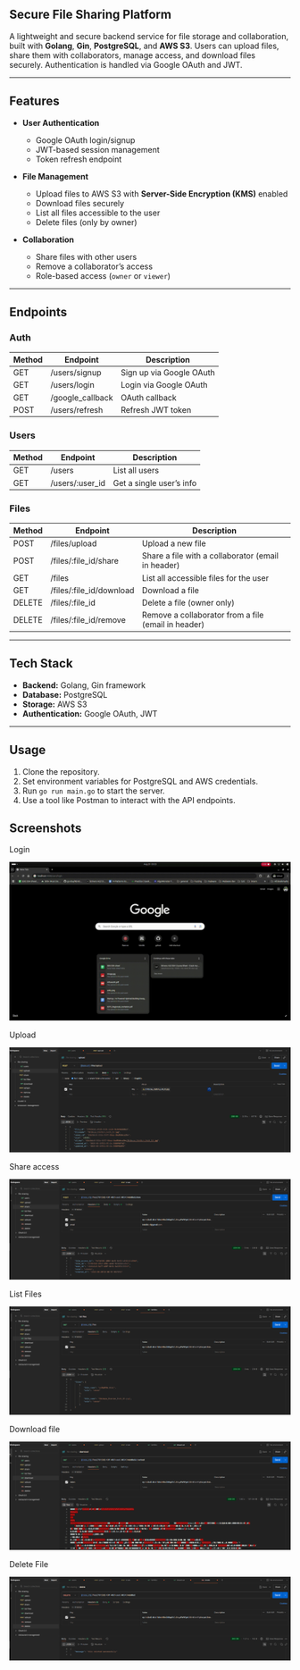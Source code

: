 ## Secure File Sharing Platform

A lightweight and secure backend service for file storage and collaboration, built with **Golang**, **Gin**, **PostgreSQL**, and **AWS S3**. Users can upload files, share them with collaborators, manage access, and download files securely. Authentication is handled via Google OAuth and JWT.

---

## Features

- **User Authentication**
  - Google OAuth login/signup
  - JWT-based session management
  - Token refresh endpoint

- **File Management**
  - Upload files to AWS S3 with **Server-Side Encryption (KMS)** enabled
  - Download files securely
  - List all files accessible to the user
  - Delete files (only by owner)

- **Collaboration**
  - Share files with other users
  - Remove a collaborator’s access
  - Role-based access (`owner` or `viewer`)

---

## Endpoints

### Auth
| Method | Endpoint | Description |
|--------|----------|-------------|
| GET    | /users/signup | Sign up via Google OAuth |
| GET    | /users/login  | Login via Google OAuth |
| GET    | /google_callback | OAuth callback |
| POST   | /users/refresh | Refresh JWT token |

### Users
| Method | Endpoint | Description |
|--------|----------|-------------|
| GET    | /users | List all users |
| GET    | /users/:user_id | Get a single user’s info |

### Files
| Method | Endpoint | Description |
|--------|----------|-------------|
| POST   | /files/upload | Upload a new file |
| POST   | /files/:file_id/share | Share a file with a collaborator (email in header) |
| GET    | /files | List all accessible files for the user |
| GET    | /files/:file_id/download | Download a file |
| DELETE | /files/:file_id | Delete a file (owner only) |
| DELETE | /files/:file_id/remove | Remove a collaborator from a file (email in header) |

---

## Tech Stack

- **Backend:** Golang, Gin framework  
- **Database:** PostgreSQL  
- **Storage:** AWS S3  
- **Authentication:** Google OAuth, JWT  

---

## Usage

1. Clone the repository.
2. Set environment variables for PostgreSQL and AWS credentials.
3. Run `go run main.go` to start the server.
4. Use a tool like Postman to interact with the API endpoints.

## Screenshots

Login

![Login Demo](images/login.gif)

Upload

<img alt="upload file" src="/images/upload.png">

Share access

<img alt="share" src="/images/share.png">

List Files

<img alt="list files" src="/images/listFiles.png">

Download file

<img alt="download file" src="/images/download.png">

Delete File

<img alt="delete file" src="/images/delete.png">